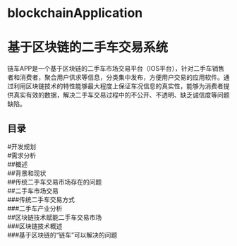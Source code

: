 # blockchainApplication
基于区块链的二手车交易系统
========================
链车APP是一个基于区块链的二手车市场交易平台（IOS平台），针对二手车销售者和消费者，聚合用户供求等信息，分类集中发布，方便用户交易的应用软件。通过利用区块链技术的特性能够最大程度上保证车况信息的真实性，能够为消费者提供真实有效的数据，解决二手车交易过程中的不公开、不透明、缺乏诚信度等问题缺陷。

目录
---

#开发规划<br>
#需求分析<br>
##概述<br>
##背景和现状<br>
##传统二手车交易市场存在的问题<br>
##二手车市场交易<br>
###传统二手车交易方式<br>
###二手车产业分析<br>
##区块链技术赋能二手车交易市场<br>
###区块链技术概述<br>
###基于区块链的“链车”可以解决的问题<br>

